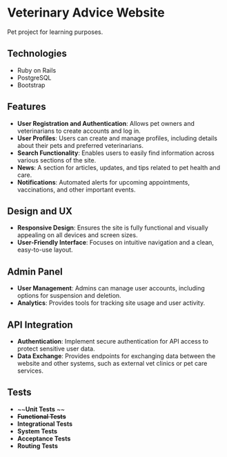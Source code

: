 # Veterinary Advice Website

Pet project for learning purposes.

## Technologies

- Ruby on Rails
- PostgreSQL
- Bootstrap

## Features

- **User Registration and Authentication**: Allows pet owners and veterinarians to create accounts and log in.
- **User Profiles**: Users can create and manage profiles, including details about their pets and preferred veterinarians.
- **Search Functionality**: Enables users to easily find information across various sections of the site.
- **News**: A section for articles, updates, and tips related to pet health and care.
- **Notifications**: Automated alerts for upcoming appointments, vaccinations, and other important events.

## Design and UX

- **Responsive Design**: Ensures the site is fully functional and visually appealing on all devices and screen sizes.
- **User-Friendly Interface**: Focuses on intuitive navigation and a clean, easy-to-use layout.
## Admin Panel

- **User Management**: Admins can manage user accounts, including options for suspension and deletion.
- **Analytics**: Provides tools for tracking site usage and user activity.

## API Integration

- **Authentication**: Implement secure authentication for API access to protect sensitive user data.
- **Data Exchange**: Provides endpoints for exchanging data between the website and other systems, such as external vet clinics or pet care services.

## Tests

- ~~**Unit Tests** ~~
- ~~**Functional Tests**~~
- **Integrational Tests**
- **System Tests**
- **Acceptance Tests**
- **Routing Tests** 